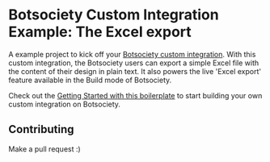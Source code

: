 # Botsociety Custom Integration Example: The Excel export

A example project to kick off your <a href="https://botsociety.io/documentation/custom-integrations" target="_blank">Botsociety custom integration</a>. With this custom integration, the Botsociety users can export a simple Excel file with the content of their design in plain text. It also powers the live 'Excel export' feature available in the Build mode of Botsociety.

Check out the <a href="https://botsociety.io/documentation/custom-integrations#getting-started" target="_blank">Getting Started with this boilerplate</a> to start building your own custom integration on Botsociety.

## Contributing

Make a pull request :)
